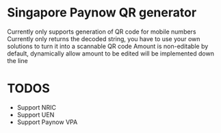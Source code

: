 # Singapore Paynow QR generator

Currently only supports generation of QR code for mobile numbers
Currently only returns the decoded string, you have to use your own solutions to turn it into a scannable QR code
Amount is non-editable by default, dynamically allow amount to be edited will be implemented down the line

# TODOS
* Support NRIC
* Support UEN
* Support Paynow VPA

